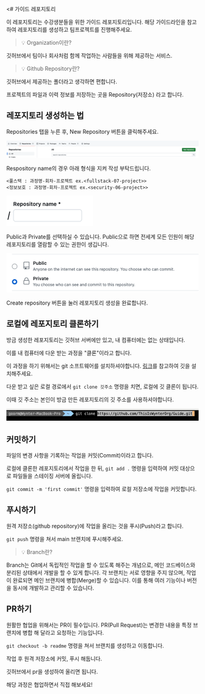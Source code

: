 <# 가이드 레포지토리

이 레포지토리는 수강생분들을 위한 가이드 레포지토리입니다. 해당 가이드라인을 참고하여 레포지토리를 생성하고 팀프로젝트를 진행해주세요.

> 💡 Organization이란?

깃허브에서 팀이나 회사처럼 함께 작업하는 사람들을 위해 제공하는 서비스.

> 💡 Github Repository란?

깃허브에서 제공하는 폴더라고 생각하면 편합니다.

프로젝트의 파일과 이력 정보를 저장하는 곳을 Repository(저장소) 라고 합니다.

## 레포지토리 생성하는 법

Repositories 탭을 누른 후, New Repository 버튼을 클릭해주세요.

![img](./newRepo.png)

Respository name의 경우 아래 형식을 지켜 작성 부탁드립니다. 
```
<풀스택 : 과정명-회차-프로젝트 ex.<fullstack-07-project>>
<정보보호 : 과정명-회차-프로젝트 ex.<security-06-project>>
```

![img](./repoName.png)

Public과 Private를 선택하실 수 있습니다. Public으로 하면 전세계 모든 인원이 해당 레포지토리를 열람할 수 있는 권한이 생깁니다.

![img](./public.png)

Create repository 버튼을 눌러 레포지토리 생성을 완료합니다.

## 로컬에 레포지토리 클론하기

방금 생성한 레포지토리는 깃허브 서버에만 있고, 내 컴퓨터에는 없는 상태입니다.

이를 내 컴퓨터에 다운 받는 과정을 "클론"이라고 합니다.

이 과정을 하기 위해서는 git 소프트웨어를 설치하셔야합니다. [링크](https://git-scm.com/downloads)를 참고하여 깃을 설치해주세요.

다운 받고 싶은 로컬 경로에서 `git clone 깃주소` 명령을 치면, 로컬에 깃 클론이 됩니다.

이때 깃 주소는 본인이 방금 만든 레포지토리의 깃 주소를 사용하셔야합니다.

![img](./gitClone.png)

## 커밋하기

파일의 변경 사항을 기록하는 작업을 커밋(Commit)이라고 합니다.

로컬에 클론한 레포지토리에서 작업을 한 뒤, `git add .` 명령을 입력하여 커밋 대상으로 파일들을 스테이징 서버에 올립니다.

`git commit -m 'first commit'` 명령을 입력하여 로컬 저장소에 작업을 커밋합니다.

## 푸시하기

원격 저장소(github repository)에 작업을 올리는 것을 푸시(Push)라고 합니다.

`git push` 명령을 쳐서 main 브랜치에 푸시해주세요.

> 💡 Branch란?

Branch는 Git에서 독립적인 작업을 할 수 있도록 해주는 개념으로, 메인 코드베이스와 분리된 상태에서 개발을 할 수 있게 합니다. 각 브랜치는 서로 영향을 주지 않으며, 작업이 완료되면 메인 브랜치에 병합(Merge)할 수 있습니다. 이를 통해 여러 기능이나 버전을 동시에 개발하고 관리할 수 있습니다.

## PR하기

원활한 협업을 위해서는 PR이 필수입니다. PR(Pull Request)는 변경한 내용을 특정 브랜치에 병합 해 달라고 요청하는 기능입니다.

`git checkout -b readme` 명령을 쳐서 브랜치를 생성하고 이동합니다.

작업 후 원격 저장소에 커밋, 푸시 해둡니다.

깃허브에서 pr을 생성하여 올리면 됩니다.

해당 과정은 협업하면서 직접 해보세요!
